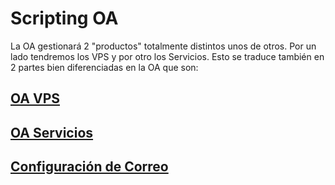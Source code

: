 # Scripting OA

La OA gestionará 2 "productos" totalmente distintos unos de otros. Por un lado tendremos los VPS y por otro los Servicios. Esto se traduce también en 2 partes bien diferenciadas en la OA que son:

## [OA VPS](oaVps.md)

## [OA Servicios](oaServicios.md)

## [Configuración de Correo](correo.md)
